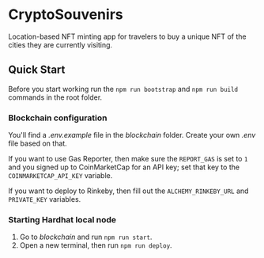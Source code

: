 # CryptoSouvenirs

Location-based NFT minting app for travelers to buy a unique NFT of the cities they are currently visiting.

## Quick Start

Before you start working run the `npm run bootstrap` and `npm run build` commands in the root folder.

### Blockchain configuration

You'll find a _.env.example_ file in the _blockchain_ folder. Create your own _.env_ file based on that.

If you want to use Gas Reporter, then make sure the `REPORT_GAS` is set to `1` and you signed up to CoinMarketCap for an API key; set that key to the `COINMARKETCAP_API_KEY` variable.

If you want to deploy to Rinkeby, then fill out the `ALCHEMY_RINKEBY_URL` and `PRIVATE_KEY` variables.

### Starting Hardhat local node

1. Go to _blockchain_ and run `npm run start`.
2. Open a new terminal, then run `npm run deploy`.
